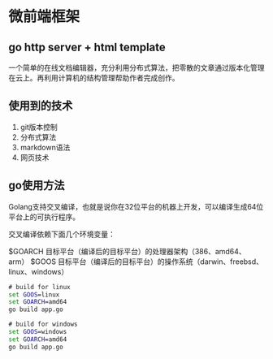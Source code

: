 # 微前端框架

## go http server + html template

一个简单的在线文档编辑器，充分利用分布式算法，把零散的文章通过版本化管理在云上。再利用计算机的结构管理帮助作者完成创作。

## 使用到的技术

1. git版本控制
1. 分布式算法
1. markdown语法
1. 网页技术

## go使用方法

Golang支持交叉编译，也就是说你在32位平台的机器上开发，可以编译生成64位平台上的可执行程序。

交叉编译依赖下面几个环境变量：

$GOARCH    目标平台（编译后的目标平台）的处理器架构（386、amd64、arm）
$GOOS          目标平台（编译后的目标平台）的操作系统（darwin、freebsd、linux、windows）

```cmd
# build for linux
set GOOS=linux
set GOARCH=amd64
go build app.go

# build for windows
set GOOS=windows
set GOARCH=amd64
go build app.go
```


